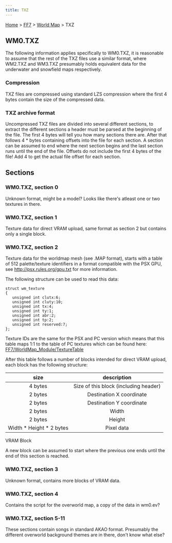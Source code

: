 ```yaml
---
title: TXZ
---
```


[Home](../../Main%20Page.md) > [FF7](../../FF7.md) > [World Map](../World%20Map.md) > TXZ

## WM0.TXZ

The following information applies specifically to WM0.TXZ, it is
reasonable to assume that the rest of the TXZ files use a similar
format, where WM2.TXZ and WM3.TXZ presumably holds equivalent data for
the underwater and snowfield maps respectively.

### Compression

TXZ files are compressed using standard LZS compression where the first
4 bytes contain the size of the compressed data.

### TXZ archive format

Uncompressed TXZ files are divided into several different sections, to
extract the different sections a header must be parsed at the beginning
of the file. The first 4 bytes will tell you how many sections there
are. After that follows 4 \* <number of sections> bytes containing
offsets into the file for each section. A section can be assumed to end
where the next section begins and the last section runs until the end of
the file. Offsets do not include the first 4 bytes of the file! Add 4 to
get the actual file offset for each section.

## Sections

### WM0.TXZ, section 0

Unknown format, might be a model? Looks like there's atleast one or two
textures in there.

### WM0.TXZ, section 1

Texture data for direct VRAM upload, same format as section 2 but
contains only a single block.

### WM0.TXZ, section 2

Texture data for the worldmap mesh (see .MAP format), starts with a
table of 512 palette/texture identifiers in a format compatible with the
PSX GPU, see <http://psx.rules.org/gpu.txt> for more information.

The following structure can be used to read this data:

`struct wm_texture`  
`{`  
`   unsigned int clutx:6;`  
`   unsigned int cluty:10;`  
`   unsigned int tx:4;`  
`   unsigned int ty:1;`  
`   unsigned int abr:2;`  
`   unsigned int tp:2;`  
`   unsigned int reserved:7;`  
`};`

Texture IDs are the same for the PSX and PC version which means that
this table maps 1:1 to the table of PC textures which can be found here:
[FF7/WorldMap\_Module/TextureTable][]

After this table follows a number of blocks intended for direct VRAM
upload, each block has the following structure:

|            size            |              description              |
|:--------------------------:|:-------------------------------------:|
|          4 bytes           | Size of this block (including header) |
|          2 bytes           |       Destination X coordinate        |
|          2 bytes           |       Destination Y coordinate        |
|          2 bytes           |                 Width                 |
|          2 bytes           |                Height                 |
| Width \* Height \* 2 bytes |              Pixel data               |

VRAM Block

A new block can be assumed to start where the previous one ends until
the end of this section is reached.

### WM0.TXZ, section 3

Unknown format, contains more blocks of VRAM data.

### WM0.TXZ, section 4

Contains the script for the overworld map, a copy of the data in wm0.ev?

### WM0.TXZ, section 5-11

These sections contain songs in standard AKAO format. Presumably the
different overworld background themes are in there, don't know what
else?

  [FF7/WorldMap\_Module/TextureTable]: ../WorldMap%20Module/TextureTable.md
    "wikilink"
